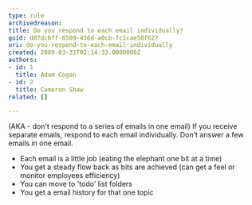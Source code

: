 ```yaml
---
type: rule
archivedreason: 
title: Do you respond to each email individually?
guid: d07dc6ff-6509-436d-a0cb-fc1cae50f627
uri: do-you-respond-to-each-email-individually
created: 2009-03-31T02:14:33.0000000Z
authors:
- id: 1
  title: Adam Cogan
- id: 2
  title: Cameron Shaw
related: []

---
```



<p>(AKA - don't respond to a series of emails in one email) If you receive separate emails, respond to each email individually. Don't answer a few emails in one email.</p>
<ul>
<li>Each email is a little job (eating the elephant one bit at a time) 
<li>You get a steady flow back as bits are achieved (can get a feel or monitor employees efficiency) 
<li>You can move to 'todo' list folders 
<li>You get a email history for that one topic </li></ul>
<br><excerpt class='endintro'></excerpt><br>



